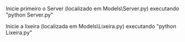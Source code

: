 Inicie primeiro o Server (localizado em Models\Server.py) executando "python Server.py"

Inicie a lixeira (localizada em Models\Lixeira.py) executando "python Lixeira.py"